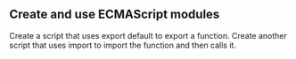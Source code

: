 ## Create and use ECMAScript modules

Create a script that uses export default to export a function. Create another script that uses import to import the function and then calls it.